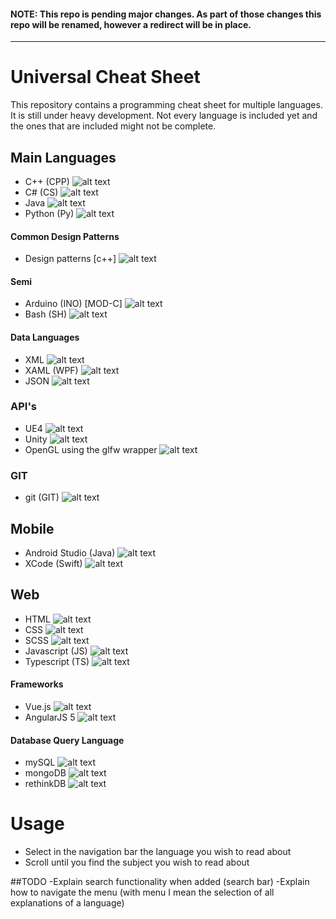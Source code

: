 #### NOTE: This repo is pending major changes. As part of those changes this repo will be renamed, however a redirect will be in place.
***

# Universal Cheat Sheet
This repository contains a programming cheat sheet for multiple languages. It is still under heavy development. Not every language is included yet and the ones that are included might not be complete.

## Main Languages
- C++ (CPP) ![alt text](https://mattwill.be/projects/UniversalCheatSheet/success.png "Solid content available")
- C# (CS) ![alt text](https://mattwill.be/projects/UniversalCheatSheet/pending.png "Working on this")
- Java ![alt text](https://mattwill.be/projects/UniversalCheatSheet/pending.png "Working on this")
- Python (Py) ![alt text](https://mattwill.be/projects/UniversalCheatSheet/success.png "Solid content available")

#### Common Design Patterns
- Design patterns [c++] ![alt text](https://mattwill.be/projects/UniversalCheatSheet/success.png "Solid content available")

#### Semi
- Arduino (INO) [MOD-C] ![alt text](https://mattwill.be/projects/UniversalCheatSheet/success.png "Solid content available")
- Bash (SH) ![alt text](https://mattwill.be/projects/UniversalCheatSheet/success.png "Solid content available")

#### Data Languages
- XML ![alt text](https://mattwill.be/projects/UniversalCheatSheet/error.png "Not included yet")
- XAML (WPF) ![alt text](https://mattwill.be/projects/UniversalCheatSheet/error.png "Not included yet")
- JSON ![alt text](https://mattwill.be/projects/UniversalCheatSheet/error.png "Not included yet")

### API's
- UE4 ![alt text](https://mattwill.be/projects/UniversalCheatSheet/pending.png "Working on this")
- Unity ![alt text](https://mattwill.be/projects/UniversalCheatSheet/error.png "Not included yet")
- OpenGL using the glfw wrapper ![alt text](https://mattwill.be/projects/UniversalCheatSheet/error.png "Not included yet")

### GIT
- git (GIT) ![alt text](https://mattwill.be/projects/UniversalCheatSheet/pending.png "Working on this")

## Mobile
- Android Studio (Java) ![alt text](https://mattwill.be/projects/UniversalCheatSheet/error.png "Not included yet")
- XCode (Swift) ![alt text](https://mattwill.be/projects/UniversalCheatSheet/error.png "Not included yet")

## Web
- HTML ![alt text](https://mattwill.be/projects/UniversalCheatSheet/success.png "Solid content available")
- CSS ![alt text](https://mattwill.be/projects/UniversalCheatSheet/warning.png "Depricated, use SCSS instead")
- SCSS ![alt text](https://mattwill.be/projects/UniversalCheatSheet/success.png "Solid content available")
- Javascript (JS) ![alt text](https://mattwill.be/projects/UniversalCheatSheet/success.png "Solid content available")
- Typescript (TS) ![alt text](https://mattwill.be/projects/UniversalCheatSheet/pending.png "Working on this")

#### Frameworks
- Vue.js ![alt text](https://mattwill.be/projects/UniversalCheatSheet/error.png "Not included yet")
- AngularJS 5 ![alt text](https://mattwill.be/projects/UniversalCheatSheet/error.png "Not included yet")

#### Database Query Language
- mySQL ![alt text](https://mattwill.be/projects/UniversalCheatSheet/error.png "Not included yet")
- mongoDB ![alt text](https://mattwill.be/projects/UniversalCheatSheet/error.png "Not included yet")
- rethinkDB ![alt text](https://mattwill.be/projects/UniversalCheatSheet/error.png "Not included yet")

# Usage
- Select in the navigation bar the language you wish to read about
- Scroll until you find the subject you wish to read about

##TODO
-Explain search functionality when added (search bar)
-Explain how to navigate the menu (with menu I mean the selection of all explanations of a language)

